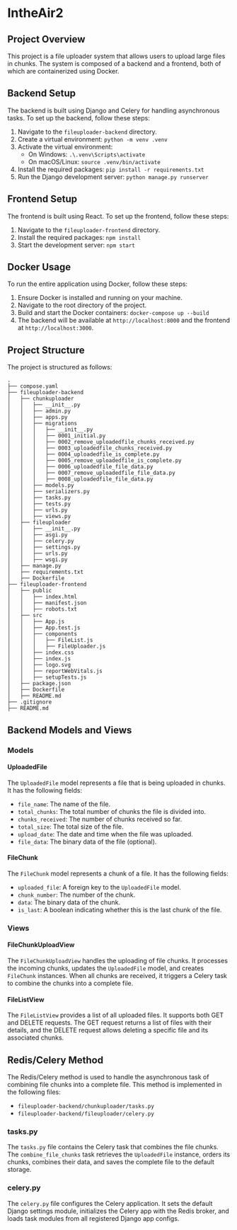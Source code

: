 # IntheAir2

## Project Overview

This project is a file uploader system that allows users to upload large files in chunks. The system is composed of a backend and a frontend, both of which are containerized using Docker.

## Backend Setup

The backend is built using Django and Celery for handling asynchronous tasks. To set up the backend, follow these steps:

1. Navigate to the `fileuploader-backend` directory.
2. Create a virtual environment: `python -m venv .venv`
3. Activate the virtual environment:
   - On Windows: `.\.venv\Scripts\activate`
   - On macOS/Linux: `source .venv/bin/activate`
4. Install the required packages: `pip install -r requirements.txt`
5. Run the Django development server: `python manage.py runserver`

## Frontend Setup

The frontend is built using React. To set up the frontend, follow these steps:

1. Navigate to the `fileuploader-frontend` directory.
2. Install the required packages: `npm install`
3. Start the development server: `npm start`

## Docker Usage

To run the entire application using Docker, follow these steps:

1. Ensure Docker is installed and running on your machine.
2. Navigate to the root directory of the project.
3. Build and start the Docker containers: `docker-compose up --build`
4. The backend will be available at `http://localhost:8000` and the frontend at `http://localhost:3000`.

## Project Structure

The project is structured as follows:

```
.
├── compose.yaml
├── fileuploader-backend
│   ├── chunkuploader
│   │   ├── __init__.py
│   │   ├── admin.py
│   │   ├── apps.py
│   │   ├── migrations
│   │   │   ├── __init__.py
│   │   │   ├── 0001_initial.py
│   │   │   ├── 0002_remove_uploadedfile_chunks_received.py
│   │   │   ├── 0003_uploadedfile_chunks_received.py
│   │   │   ├── 0004_uploadedfile_is_complete.py
│   │   │   ├── 0005_remove_uploadedfile_is_complete.py
│   │   │   ├── 0006_uploadedfile_file_data.py
│   │   │   ├── 0007_remove_uploadedfile_file_data.py
│   │   │   ├── 0008_uploadedfile_file_data.py
│   │   ├── models.py
│   │   ├── serializers.py
│   │   ├── tasks.py
│   │   ├── tests.py
│   │   ├── urls.py
│   │   ├── views.py
│   ├── fileuploader
│   │   ├── __init__.py
│   │   ├── asgi.py
│   │   ├── celery.py
│   │   ├── settings.py
│   │   ├── urls.py
│   │   ├── wsgi.py
│   ├── manage.py
│   ├── requirements.txt
│   ├── Dockerfile
├── fileuploader-frontend
│   ├── public
│   │   ├── index.html
│   │   ├── manifest.json
│   │   ├── robots.txt
│   ├── src
│   │   ├── App.js
│   │   ├── App.test.js
│   │   ├── components
│   │   │   ├── FileList.js
│   │   │   ├── FileUploader.js
│   │   ├── index.css
│   │   ├── index.js
│   │   ├── logo.svg
│   │   ├── reportWebVitals.js
│   │   ├── setupTests.js
│   ├── package.json
│   ├── Dockerfile
│   ├── README.md
├── .gitignore
├── README.md
```

## Backend Models and Views

### Models

#### UploadedFile

The `UploadedFile` model represents a file that is being uploaded in chunks. It has the following fields:

- `file_name`: The name of the file.
- `total_chunks`: The total number of chunks the file is divided into.
- `chunks_received`: The number of chunks received so far.
- `total_size`: The total size of the file.
- `upload_date`: The date and time when the file was uploaded.
- `file_data`: The binary data of the file (optional).

#### FileChunk

The `FileChunk` model represents a chunk of a file. It has the following fields:

- `uploaded_file`: A foreign key to the `UploadedFile` model.
- `chunk_number`: The number of the chunk.
- `data`: The binary data of the chunk.
- `is_last`: A boolean indicating whether this is the last chunk of the file.

### Views

#### FileChunkUploadView

The `FileChunkUploadView` handles the uploading of file chunks. It processes the incoming chunks, updates the `UploadedFile` model, and creates `FileChunk` instances. When all chunks are received, it triggers a Celery task to combine the chunks into a complete file.

#### FileListView

The `FileListView` provides a list of all uploaded files. It supports both GET and DELETE requests. The GET request returns a list of files with their details, and the DELETE request allows deleting a specific file and its associated chunks.

## Redis/Celery Method

The Redis/Celery method is used to handle the asynchronous task of combining file chunks into a complete file. This method is implemented in the following files:

- `fileuploader-backend/chunkuploader/tasks.py`
- `fileuploader-backend/fileuploader/celery.py`

### tasks.py

The `tasks.py` file contains the Celery task that combines the file chunks. The `combine_file_chunks` task retrieves the `UploadedFile` instance, orders its chunks, combines their data, and saves the complete file to the default storage.

### celery.py

The `celery.py` file configures the Celery application. It sets the default Django settings module, initializes the Celery app with the Redis broker, and loads task modules from all registered Django app configs.
